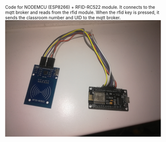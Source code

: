 Code for NODEMCU (ESP8266) + RFID-RC522 module.
It connects to the mqtt broker and reads from the rfid module.
When the rfid key is pressed, it sends the classroom number and UID to the mqtt broker.
![Image](../../../images/device.jpg)
